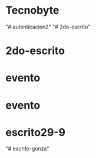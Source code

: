 # Tecnobyte
"# autenticacion2" 
"# 2do-escrito" 
# 2do-escrito
# evento
# evento
# escrito29-9
"# escrito-gonza" 
